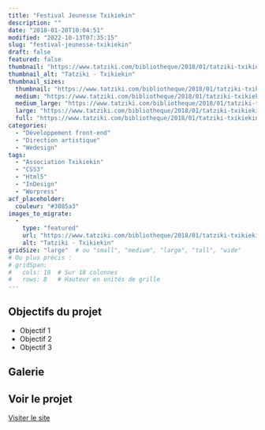 ```yaml
---
title: "Festival Jeunesse Txikiekin"
description: ""
date: "2018-01-20T10:04:51"
modified: "2022-10-13T07:35:15"
slug: "festival-jeunesse-txikiekin"
draft: false
featured: false
thumbnail: "https://www.tatziki.com/bibliotheque/2018/01/tatziki-txikiekin-home01.jpg"
thumbnail_alt: "Tatziki - Txikiekin"
thumbnail_sizes:
  thumbnail: "https://www.tatziki.com/bibliotheque/2018/01/tatziki-txikiekin-home01-150x150.jpg"
  medium: "https://www.tatziki.com/bibliotheque/2018/01/tatziki-txikiekin-home01-300x279.jpg"
  medium_large: "https://www.tatziki.com/bibliotheque/2018/01/tatziki-txikiekin-home01-768x713.jpg"
  large: "https://www.tatziki.com/bibliotheque/2018/01/tatziki-txikiekin-home01-1024x951.jpg"
  full: "https://www.tatziki.com/bibliotheque/2018/01/tatziki-txikiekin-home01.jpg"
categories:
  - "Développement front-end"
  - "Direction artistique"
  - "Wedesign"
tags:
  - "Association Txikiekin"
  - "CSS3"
  - "Html5"
  - "InDesign"
  - "Worpress"
acf_placeholder:
  couleur: "#3085a3"
images_to_migrate:
  -
    type: "featured"
    url: "https://www.tatziki.com/bibliotheque/2018/01/tatziki-txikiekin-home01.jpg"
    alt: "Tatziki - Txikiekin"
gridSize: "large"  # ou "small", "medium", "large", "tall", "wide"
# Ou plus précis :
# gridSpan:
#   cols: 10  # Sur 18 colonnes
#   rows: 8   # Hauteur en unités de grille
---
```


## Objectifs du projet

<!-- TODO: Ajouter les objectifs depuis ACF -->
- Objectif 1
- Objectif 2
- Objectif 3

## Galerie

<!-- TODO: Ajouter les images du projet -->

## Voir le projet

[Visiter le site](https://www.tatziki.com/festival-jeunesse-txikiekin/)
